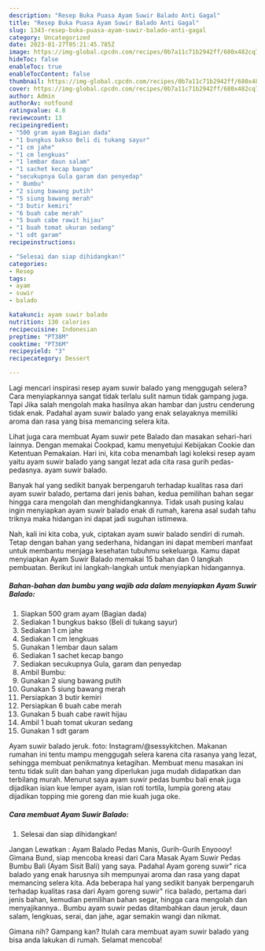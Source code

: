 ```yaml
---
description: "Resep Buka Puasa Ayam Suwir Balado Anti Gagal"
title: "Resep Buka Puasa Ayam Suwir Balado Anti Gagal"
slug: 1343-resep-buka-puasa-ayam-suwir-balado-anti-gagal
category: Uncategorized
date: 2023-01-27T05:21:45.785Z
image: https://img-global.cpcdn.com/recipes/0b7a11c71b2942ff/680x482cq70/ayam-suwir-balado-foto-resep-utama.jpg
hideToc: false
enableToc: true
enableTocContent: false
thumbnail: https://img-global.cpcdn.com/recipes/0b7a11c71b2942ff/680x482cq70/ayam-suwir-balado-foto-resep-utama.jpg
cover: https://img-global.cpcdn.com/recipes/0b7a11c71b2942ff/680x482cq70/ayam-suwir-balado-foto-resep-utama.jpg
author: Admin
authorAv: notfound
ratingvalue: 4.8
reviewcount: 13
recipeingredient:
- "500 gram ayam Bagian dada"
- "1 bungkus bakso Beli di tukang sayur"
- "1 cm jahe"
- "1 cm lengkuas"
- "1 lembar daun salam"
- "1 sachet kecap bango"
- "secukupnya Gula garam dan penyedap"
- " Bumbu"
- "2 siung bawang putih"
- "5 siung bawang merah"
- "3 butir kemiri"
- "6 buah cabe merah"
- "5 buah cabe rawit hijau"
- "1 buah tomat ukuran sedang"
- "1 sdt garam"
recipeinstructions:

- "Selesai dan siap dihidangkan!"
categories:
- Resep
tags:
- ayam
- suwir
- balado

katakunci: ayam suwir balado 
nutrition: 130 calories
recipecuisine: Indonesian
preptime: "PT38M"
cooktime: "PT36M"
recipeyield: "3"
recipecategory: Dessert

---
```



Lagi mencari inspirasi resep ayam suwir balado yang menggugah selera? Cara menyiapkannya sangat tidak terlalu sulit namun tidak gampang juga. Tapi Jika salah mengolah maka hasilnya akan hambar dan justru cenderung tidak enak. Padahal ayam suwir balado yang enak selayaknya memiliki aroma dan rasa yang bisa memancing selera kita.


Lihat juga cara membuat Ayam suwir pete Balado dan masakan sehari-hari lainnya. Dengan memakai Cookpad, kamu menyetujui Kebijakan Cookie dan Ketentuan Pemakaian. Hari ini, kita coba menambah lagi koleksi resep ayam yaitu ayam suwir balado yang sangat lezat ada cita rasa gurih pedas-pedasnya. ayam suwir balado.

Banyak hal yang sedikit banyak berpengaruh terhadap kualitas rasa dari ayam suwir balado, pertama dari jenis bahan, kedua pemilihan bahan segar hingga cara mengolah dan menghidangkannya. Tidak usah pusing kalau ingin menyiapkan ayam suwir balado enak di rumah, karena asal sudah tahu triknya maka hidangan ini dapat jadi suguhan istimewa.


Nah, kali ini kita coba, yuk, ciptakan ayam suwir balado sendiri di rumah. Tetap dengan bahan yang sederhana, hidangan ini dapat memberi manfaat untuk membantu menjaga kesehatan tubuhmu sekeluarga. Kamu dapat menyiapkan Ayam Suwir Balado memakai 15 bahan dan 0 langkah pembuatan. Berikut ini langkah-langkah untuk menyiapkan hidangannya.

<!--inarticleads1-->

##### Bahan-bahan dan bumbu yang wajib ada dalam menyiapkan Ayam Suwir Balado:

1. Siapkan 500 gram ayam (Bagian dada)
1. Sediakan 1 bungkus bakso (Beli di tukang sayur)
1. Sediakan 1 cm jahe
1. Sediakan 1 cm lengkuas
1. Gunakan 1 lembar daun salam
1. Sediakan 1 sachet kecap bango
1. Sediakan secukupnya Gula, garam dan penyedap
1. Ambil  Bumbu:
1. Gunakan 2 siung bawang putih
1. Gunakan 5 siung bawang merah
1. Persiapkan 3 butir kemiri
1. Persiapkan 6 buah cabe merah
1. Gunakan 5 buah cabe rawit hijau
1. Ambil 1 buah tomat ukuran sedang
1. Gunakan 1 sdt garam


Ayam suwir balado jeruk. foto: Instagram/@sessykitchen. Makanan rumahan ini tentu mampu menggugah selera karena cita rasanya yang lezat, sehingga membuat penikmatnya ketagihan. Membuat menu masakan ini tentu tidak sulit dan bahan yang diperlukan juga mudah didapatkan dan terbilang murah. Menurut saya ayam suwir pedas bumbu bali enak juga dijadikan isian kue lemper ayam, isian roti tortila, lumpia goreng atau dijadikan topping mie goreng dan mie kuah juga oke. 

<!--inarticleads2-->

##### Cara membuat Ayam Suwir Balado:


1. Selesai dan siap dihidangkan!

Jangan Lewatkan : Ayam Balado Pedas Manis, Gurih-Gurih Enyoooy! Gimana Bund, siap mencoba kreasi dari Cara Masak Ayam Suwir Pedas Bumbu Bali (Ayam Sisit Bali) yang saya. Padahal Ayam goreng suwir&#34; rica balado yang enak harusnya sih mempunyai aroma dan rasa yang dapat memancing selera kita. Ada beberapa hal yang sedikit banyak berpengaruh terhadap kualitas rasa dari Ayam goreng suwir&#34; rica balado, pertama dari jenis bahan, kemudian pemilihan bahan segar, hingga cara mengolah dan menyajikannya.. Bumbu ayam suwir pedas ditambahkan daun jeruk, daun salam, lengkuas, serai, dan jahe, agar semakin wangi dan nikmat. 

Gimana nih? Gampang kan? Itulah cara membuat ayam suwir balado yang bisa anda lakukan di rumah. Selamat mencoba!
